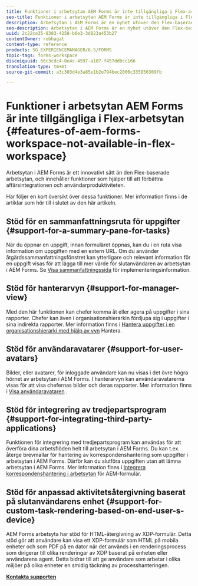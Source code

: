 ```yaml
---
title: Funktioner i arbetsytan AEM Forms är inte tillgängliga i Flex-arbetsytan
seo-title: Funktioner i arbetsytan AEM Forms är inte tillgängliga i Flex-arbetsytan
description: Arbetsytan i AEM Forms är en nyhet utöver den Flex-baserade arbetsytan. Läs om skillnaderna i funktioner.
seo-description: Arbetsytan i AEM Forms är en nyhet utöver den Flex-baserade arbetsytan. Läs om skillnaderna i funktioner.
uuid: 2c22ce35-8383-4258-b6e3-3d823a453b27
contentOwner: robhagat
content-type: reference
products: SG_EXPERIENCEMANAGER/6.5/FORMS
topic-tags: forms-workspace
discoiquuid: 66c3cdc4-0e4c-4597-a107-f457dd0cc166
translation-type: tm+mt
source-git-commit: a3c303d4e3a85e1b2e794bec2006c335056309fb

---
```



# Funktioner i arbetsytan AEM Forms är inte tillgängliga i Flex-arbetsytan {#features-of-aem-forms-workspace-not-available-in-flex-workspace}

Arbetsytan i AEM Forms är ett innovativt sätt än den Flex-baserade arbetsytan, och innehåller funktioner som hjälper till att förbättra affärsintegrationen och användarproduktiviteten.

Här följer en kort översikt över dessa funktioner. Mer information finns i de artiklar som hör till i slutet av den här artikeln.

## Stöd för en sammanfattningsruta för uppgifter {#support-for-a-summary-pane-for-tasks}

När du öppnar en uppgift, innan formuläret öppnas, kan du i en ruta visa information om uppgiften med en extern URL. Om du använder åtgärdssammanfattningsfönstret kan ytterligare och relevant information för en uppgift visas för att lägga till mer värde för slutanvändaren av arbetsytan i AEM Forms. Se [Visa sammanfattningssida](/help/forms/using/displaying-information-task-summary-pane.md) för implementeringsinformation.

## Stöd för hanterarvyn {#support-for-manager-view}

Med den här funktionen kan chefer komma åt eller agera på uppgifter i sina rapporter. Chefer kan även i organisationshierarkin fördjupa sig i uppgifter i sina indirekta rapporter. Mer information finns i [Hantera uppgifter i en organisationshierarki med hjälp av vyn](/help/forms/using/tasks-organizational-hierarchy-using-manager.md) Hantera.

## Stöd för användaravatarer {#support-for-user-avatars}

Bilder, eller avatarer, för inloggade användare kan nu visas i det övre högra hörnet av arbetsytan i AEM Forms. I hanterarvyn kan användaravatarerna visas för att visa chefernas bilder och deras rapporter. Mer information finns i [Visa användaravataren](/help/forms/using/displaying-user-avatar.md) .

## Stöd för integrering av tredjepartsprogram {#support-for-integrating-third-party-applications}

Funktionen för integrering med tredjepartsprogram kan användas för att överföra dina arbetsflöden helt till arbetsytan i AEM Forms. Du kan t.ex. återge brevmallar för hantering av korrespondenshantering som uppgifter i arbetsytan i AEM Forms. Därför kan du slutföra uppgiften utan att lämna arbetsytan i AEM Forms. Mer information finns i [Integrera korrespondenshantering i arbetsytan](/help/forms/using/integrating-correspondence-management-html-workspace.md) för AEM-formulär.

## Stöd för anpassad aktivitetsåtergivning baserat på slutanvändarens enhet {#support-for-custom-task-rendering-based-on-end-user-s-device}

AEM Forms arbetsyta har stöd för HTML-återgivning av XDP-formulär. Detta stöd gör att användare kan visa ett XDP-formulär som HTML på mobila enheter och som PDF på en dator när det används i en renderingsprocess som dirigerar till olika renderingar av XDP baserat på enheten eller användarens agent. Detta bidrar till att ge användare som arbetar i olika miljöer på olika enheter en smidig täckning av processhanteringen.

**[Kontakta supporten](https://www.adobe.com/account/sign-in.supportportal.html)**
